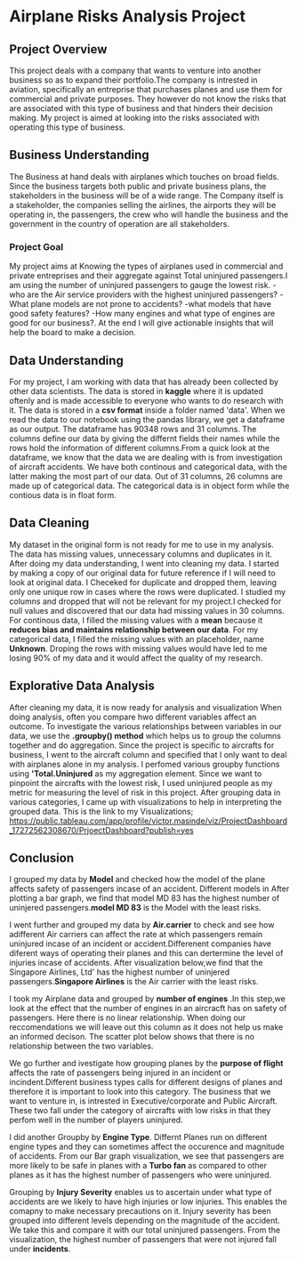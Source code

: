 # Airplane Risks Analysis Project


## Project Overview

This project deals with a company that wants to venture into another business so as to expand their portfolio.The company is intrested in aviation, specifically an entreprise that purchases planes and use them for commercial and private purposes. They however do not know the risks that are associated with this type of business and that hinders their decision making. My project is aimed at looking into the risks associated with operating this type of business.


## Business Understanding

The Business at hand deals with airplanes which touches on broad fields. Since the business targets both public and private business plans, the stakeholders in the business will be of a wide range. The Company itself is a stakeholder, the companies selling the airlines, the airports they will be operating in, the passengers, the crew who will handle the business and the government in the country of operation are all stakeholders.

### Project Goal

My project aims at Knowing the types of airplanes used in commercial and private entreprises and their aggregate against Total uninjured
passengers.I am using the number of uninjured passengers to gauge the lowest risk.
-who are the Air service providers with the highest uninjured passengers?
-What plane models are not prone to accidents?
-what models that have good safety features? 
-How many engines and what type of engines are good for our business?.
At the end I will give actionable insights that will help the board to make a decision.

## Data Understanding
For my project, I am working with data that has already been collected by other data scientists. The data is stored in **kaggle** where it is updated oftenly and is made accessible to everyone who wants to do research with it. The data is stored in a **csv format** inside a folder named 'data'. When we read the data to our notebook using the pandas library, we get a dataframe as our output. The dataframe has 90348 rows and 31 columns. The columns define our data by giving the differnt fields their names while the rows hold the information of different columns.From a quick look at the dataframe, we know that the data we are dealing with is from investigation of aircraft accidents. We have both continous and categorical data, with the latter making the most part of our data. Out of 31 columns, 26 columns are made up of categorical data. The categorical data is in object form while the contious data is in float form.

## Data Cleaning
My dataset in the original form is not ready for me to use in my analysis. The data has missing values, unnecessary columns and duplicates in it. After doing my data understanding, I went into cleaning my data. I started by making a copy of our original data for future reference if I will need to look at original data. I Checeked for duplicate and dropped them, leaving only one unique row in cases where the rows were duplicated. I studied my columns and dropped that will not be relevant for my project.I checked for null values and discovered that our data had missing values in 30 columns. For continous data, I filled the missing values with a **mean** because it **reduces bias and maintains relationship between our data**. For my categorical data, I filled the missing values with an placeholder, name **Unknown**. Droping the rows with missing values would have led to me losing 90% of my data and it would affect the quality of my research.

## Explorative Data Analysis
After cleaning my data, it is now ready for analysis and visualization When doing analysis, often you compare hwo different variables affect an outcome. To investigate the various relationships between variables in our data, we use the **.groupby() method** which helps us to group the columns together and do aggregation. Since the project is specific to aircrafts for business, I went to the aircraft column and specified that I only want to deal with airplanes alone in my analysis. I perfomed various groupby functions using **'Total.Uninjured** as my aggregation element. Since we want to pinpoint the aircrafts with the lowest risk, I  used uninjured people as my metric for measuring the level of risk in this project. After grouping data in various categories, I came up with visualizations to help in interpreting the grouped data. This is the link to my Visualizations;
https://public.tableau.com/app/profile/victor.masinde/viz/ProjectDashboard_17272562308670/PrjoectDashboard?publish=yes


## Conclusion

I grouped my data by **Model** and checked how the model of the plane affects safety of passengers incase of an accident. Different models in After plotting a bar graph, we find that model MD 83 has the highest number of uninjered passengers.**model MD 83** is the Model with the least risks.

I went further and grouped my data by **Air.carrier** to check and see how adifferent Air carriers can affect the rate at which passengers remain uninjured incase of an incident or accident.Differenent companies have diferent ways of operating their planes and this can dertermine the level of injuries incase of accidents. After visualization below,we find that the Singapore Airlines, Ltd' has the highest number of uninjered passengers.**Singapore Airlines** is the Air carrier with the least risks.

I took my Airplane data and grouped by **number of engines** .In this step,we look at the effect that the number of engines in an aircracft has on safety of passengers. Here there is no linear relationship. When doing our reccomendations we will leave out this column as it does not help us make an informed decison. The scatter plot below shows that there is no relationship between the two variables.

We go further and ivestigate how grouping planes by the **purpose of flight** affects the rate of passengers being injured in an incident or incindent.Different business types calls for different designs of planes and therefore it is important to look into this category. The business that we want to venture in, is intrested in Executive/corporate and Public Aircraft. These two fall under the category of aircrafts with low risks in that they perfom well in the number of players uninjured.

I did another Groupby by **Engine Type**. Differnt Planes run on different engine types and they can sometimes affect the occurence and magnitude of accidents. From our Bar graph visualization, we see that passengers are more likely to be safe in planes with a **Turbo fan** as compared to other planes as it has the highest number of passengers who were uninjured.

Grouping by **Injury Severity** enables us to ascertain under what type of accidents are we likely to have high injuries or low injuries. This enables the comapny to make necessary precautions on it. Injury severity has been grouped into different levels depending on the magnitude of the accident. We take this and compare it with our total uninjured passengers. From the visualization, the highest number of passengers that were not injured fall under **incidents**.
